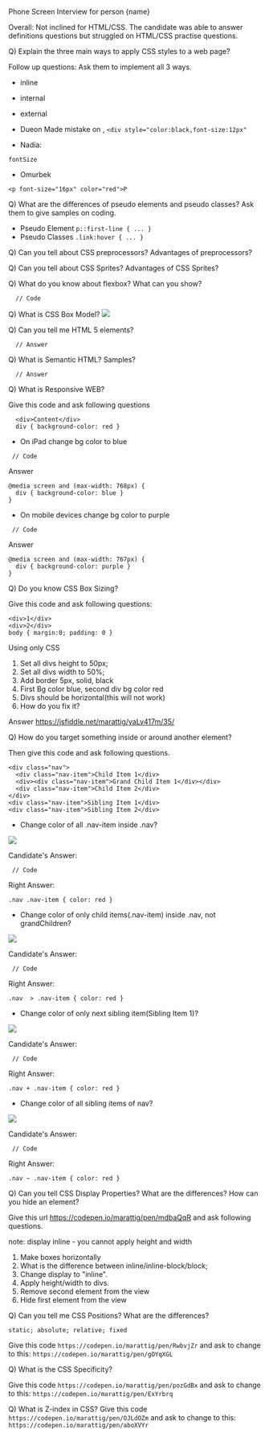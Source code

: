 Phone Screen Interview for person {name}

Overall: Not inclined for HTML/CSS. 
The candidate was able to answer definitions questions but struggled on 
 HTML/CSS practise questions. 
 
Q) Explain the three main ways to apply CSS styles to a web page?

Follow up questions: Ask them to implement all 3 ways. 
* inline
* internal
* external

* Dueon
Made mistake on ,
```<div style="color:black,font-size:12px"```

* Nadia:

```fontSize```

* Omurbek

```<p font-size="16px" color="red">P```



Q) What are the differences of pseudo elements and pseudo classes?
Ask them to give samples on coding.

* Pseudo Element
```p::first-line { ... }```
* Pseudo Classes
```.link:hover { ... }```


Q) Can you tell about CSS preprocessors? Advantages of preprocessors?

Q) Can you tell about CSS Sprites? Advantages of CSS Sprites?

Q) What do you know about flexbox? What can you show?

```
  // Code
```

Q) What is CSS Box Model? 
![](images/box-model.png)

Q) Can you tell me HTML 5 elements?

```
  // Answer
```

Q) What is Semantic HTML? Samples?

```
  // Answer
```

Q) What is Responsive WEB?

Give this code and ask following questions
```
  <div>Content</div>
  div { background-color: red }
```
* On iPad change bg color to blue
```
 // Code
```
Answer
```
@media screen and (max-width: 768px) {
  div { background-color: blue }
}
```

* On mobile devices change bg color to purple
```
 // Code
```
Answer
```
@media screen and (max-width: 767px) {
  div { background-color: purple }
}
```


Q) Do you know CSS Box Sizing?

Give this code and ask following questions:
```
<div>1</div>
<div>2</div>
body { margin:0; padding: 0 }
```

Using only CSS

 1) Set all divs height to 50px;
 2) Set all divs width to 50%;
 3) Add border 5px, solid, black
 4) First Bg color blue, second div bg color red
 5) Divs should be horizontal(this will not work)
 6) How do you fix it?
 
 Answer
 https://jsfiddle.net/marattig/yaLv417m/35/


Q) How do you target something inside or around another element?

Then give this code and ask following questions.
```
<div class="nav">
  <div class="nav-item">Child Item 1</div>
  <div><div class="nav-item">Grand Child Item 1</div></div>
  <div class="nav-item">Child Item 2</div>
</div>
<div class="nav-item">Sibling Item 1</div>
<div class="nav-item">Sibling Item 2</div>
```

* Change color of all .nav-item inside .nav?

![](images/all-children.png)

Candidate's Answer:
```
 // Code
```

Right Answer:
```
.nav .nav-item { color: red }
```

* Change color of only child items(.nav-item) inside .nav, not grandChildren?

![](images/only-children.png)

Candidate's Answer:
```
 // Code
```

Right Answer:
```
.nav  > .nav-item { color: red }
```

* Change color of only next sibling item(Sibling Item 1)?

![](images/next-sibling.png)

Candidate's Answer:
```
 // Code
```

Right Answer:
```
.nav + .nav-item { color: red }
```


* Change color of all sibling items of nav?

![](images/all-siblings.png)

Candidate's Answer:
```
 // Code
```

Right Answer:
```
.nav ~ .nav-item { color: red }
```

Q) Can you tell CSS Display Properties? What are the differences? How can you hide an element?

Give this url https://codepen.io/marattig/pen/mdbaQqR and ask following questions.

note:  display inline - you cannot apply height and width

1) Make boxes horizontally
2) What is the difference between inline/inline-block/block;
3) Change display to "inline".
4) Apply height/width to divs.
5) Remove second element from the view
6) Hide first element from the view


Q) Can you tell me CSS Positions? What are the differences?

```static; absolute; relative; fixed```

Give this code ```https://codepen.io/marattig/pen/RwbvjZr``` and ask to change to this: ```https://codepen.io/marattig/pen/gOYqXGL```


Q) What is the CSS Specificity?

Give this code ```https://codepen.io/marattig/pen/pozGdBx``` and ask to change to this: ```https://codepen.io/marattig/pen/ExYrbrq```

Q) What is Z-index in CSS?
Give this code ```https://codepen.io/marattig/pen/OJLdOZm``` and ask to change to this: ```https://codepen.io/marattig/pen/aboXVYr```
